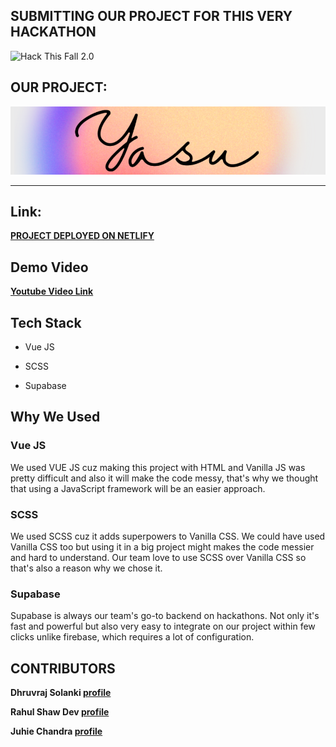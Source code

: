

## **SUBMITTING OUR PROJECT FOR THIS VERY HACKATHON**

![Hack This Fall 2.0](https://challengepost-s3-challengepost.netdna-ssl.com/photos/production/challenge_photos/001/643/956/datas/full_width.png)

  


  

## **OUR PROJECT:**

  

![YASU](https://github.com/juhiechandra/yasu-hack-this-fall/blob/3c1d15e5178df3053463ece6211fbc7d568aef68/yasu-header.png)

  
***

## Link:

[**PROJECT DEPLOYED ON NETLIFY**](https://peaceful-yalow-10288d.netlify.app/)
  

## Demo Video

[**Youtube Video Link**](https://youtu.be/argwaE_YkMw)

  
  

## Tech Stack

  

- Vue JS

- SCSS

- Supabase

  

## Why We Used

  

### Vue JS

  

We used VUE JS cuz making this project with HTML and Vanilla JS was pretty difficult and also it will make the code messy, that's why we thought that using a JavaScript framework will be an easier approach.

  

### SCSS

  

We used SCSS cuz it adds superpowers to Vanilla CSS. We could have used Vanilla CSS too but using it in a big project might makes the code messier and hard to understand. Our team love to use SCSS over Vanilla CSS so that's also a reason why we chose it.

  

### Supabase

  

Supabase is always our team's go-to backend on hackathons. Not only it's fast and powerful but also very easy to integrate on our project within few clicks unlike firebase, which requires a lot of configuration.

## CONTRIBUTORS

**Dhruvraj Solanki     [profile](https://github.com/dhruvsol)**

**Rahul Shaw Dev     [profile](https://github.com/rahulshawdev)**

**Juhie Chandra  [profile](https://github.com/juhiechandra)**
